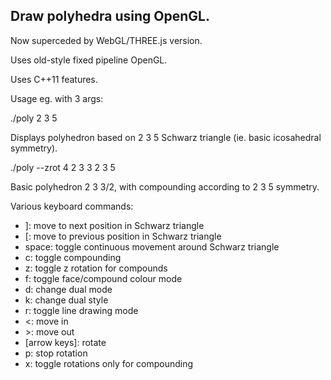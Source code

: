 ## Draw polyhedra using OpenGL.

Now superceded by WebGL/THREE.js version.

Uses old-style fixed pipeline OpenGL. 

Uses C++11 features.

Usage eg. with 3 args:

./poly 2 3 5

Displays polyhedron based on 2 3 5 Schwarz triangle (ie. basic icosahedral symmetry).

./poly --zrot 4 2 3 3 2 3 5

Basic polyhedron 2 3 3/2, with compounding according to 2 3 5 symmetry.

Various keyboard commands:

* \]: move to next position in Schwarz triangle
* \[: move to previous position in Schwarz triangle
* space: toggle continuous movement around Schwarz triangle
* c: toggle compounding
* z: toggle z rotation for compounds
* f: toggle face/compound colour mode
* d: change dual mode
* k: change dual style
* r: toggle line drawing mode
* <: move in
* \>: move out
* \[arrow keys\]: rotate
* p: stop rotation
* x: toggle rotations only for compounding



